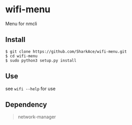 # wifi-menu

Menu for nmcli

## Install
```
$ git clone https://github.com/SharkAce/wifi-menu.git
$ cd wifi-menu
$ sudo python3 setup.py install
```

## Use

see `wifi --help` for use

## Dependency

> network-manager
